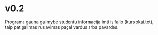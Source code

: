 # v0.2

Programa gauna galimybe studentu informacija imti is failo (kursiokai.txt), taip pat galimas rusiavimas pagal vardus arba pavardes.
